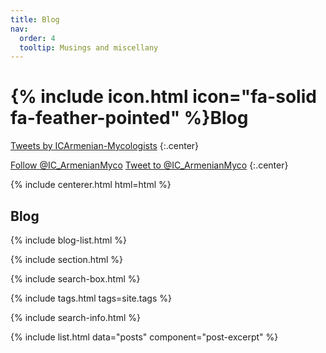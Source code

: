 ```yaml
---
title: Blog
nav:
  order: 4
  tooltip: Musings and miscellany
---
```


# {% include icon.html icon="fa-solid fa-feather-pointed" %}Blog

<!-- Twitter embeds from https://publish.twitter.com/ -->

<a class="twitter-timeline" data-width="400" data-height="400" href="https://twitter.com/IC_ArmenianMyco?lang=en">Tweets by ICArmenian-Mycologists</a> <script async src="https://platform.twitter.com/widgets.js" charset="utf-8"></script>
{:.center}

<a href="https://twitter.com/IC_ArmenianMyco?lang=en" class="twitter-follow-button" data-show-count="false">Follow @IC_ArmenianMyco</a><script async src="https://platform.twitter.com/widgets.js" charset="utf-8"></script>
<a href="https://twitter.com/intent/tweet?screen_name=IC_ArmenianMyco" class="twitter-mention-button" data-show-count="false">Tweet to @IC_ArmenianMyco</a><script async src="https://platform.twitter.com/widgets.js" charset="utf-8"></script>
{:.center}

{% include centerer.html html=html %}

## <i class="fas fa-newspaper"></i>Blog

{% include blog-list.html %}

{% include section.html %}

{% include search-box.html %}

{% include tags.html tags=site.tags %}

{% include search-info.html %}

{% include list.html data="posts" component="post-excerpt" %}
